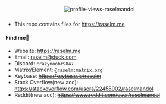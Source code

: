 <p align="center">
    <img src="https://count.getloli.com/get/@:raselmandol?theme=rule34" alt="profile-views-raselmandol">
</p>

###

* This repo contains files for https://raselm.me

#### Find me👀

* Website: <https://raselm.me>
* Email: <raselm@duck.com>
* Discord: `crazynoob#9847`
* Matrix/Element: ~~`@raselm:matrix.org`~~
* Keybase: ~~<https://keybase.io/raselm>~~
* Stack Overflow(new acc): ~~<https://stackoverflow.com/users/22455902/raselmandol>~~
* Reddit(new acc): ~~<https://www.reddit.com/user/raselmandol>~~